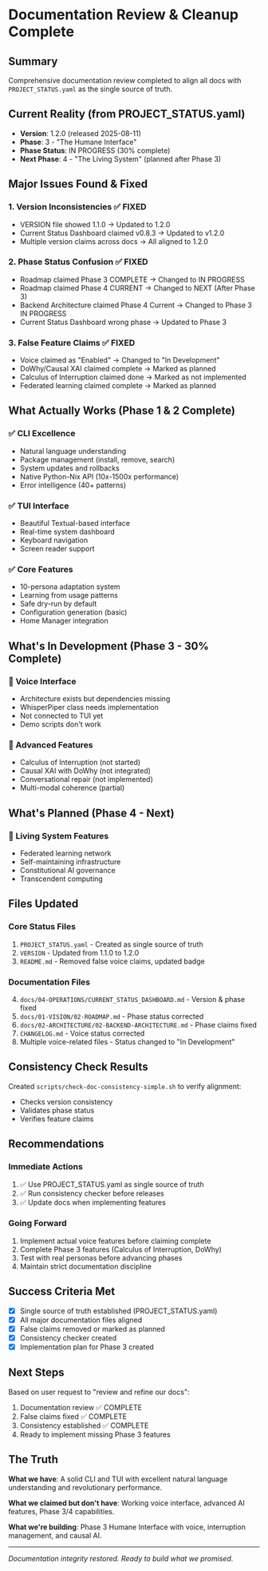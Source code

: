 # Documentation Review & Cleanup Complete

## Summary

Comprehensive documentation review completed to align all docs with `PROJECT_STATUS.yaml` as the single source of truth.

## Current Reality (from PROJECT_STATUS.yaml)

- **Version**: 1.2.0 (released 2025-08-11)
- **Phase**: 3 - "The Humane Interface" 
- **Phase Status**: IN PROGRESS (30% complete)
- **Next Phase**: 4 - "The Living System" (planned after Phase 3)

## Major Issues Found & Fixed

### 1. Version Inconsistencies ✅ FIXED
- VERSION file showed 1.1.0 → Updated to 1.2.0
- Current Status Dashboard claimed v0.8.3 → Updated to v1.2.0
- Multiple version claims across docs → All aligned to 1.2.0

### 2. Phase Status Confusion ✅ FIXED
- Roadmap claimed Phase 3 COMPLETE → Changed to IN PROGRESS
- Roadmap claimed Phase 4 CURRENT → Changed to NEXT (After Phase 3)
- Backend Architecture claimed Phase 4 Current → Changed to Phase 3 IN PROGRESS
- Current Status Dashboard wrong phase → Updated to Phase 3

### 3. False Feature Claims ✅ FIXED
- Voice claimed as "Enabled" → Changed to "In Development"
- DoWhy/Causal XAI claimed complete → Marked as planned
- Calculus of Interruption claimed done → Marked as not implemented
- Federated learning claimed complete → Marked as planned

## What Actually Works (Phase 1 & 2 Complete)

### ✅ CLI Excellence
- Natural language understanding
- Package management (install, remove, search)
- System updates and rollbacks
- Native Python-Nix API (10x-1500x performance)
- Error intelligence (40+ patterns)

### ✅ TUI Interface
- Beautiful Textual-based interface
- Real-time system dashboard
- Keyboard navigation
- Screen reader support

### ✅ Core Features
- 10-persona adaptation system
- Learning from usage patterns
- Safe dry-run by default
- Configuration generation (basic)
- Home Manager integration

## What's In Development (Phase 3 - 30% Complete)

### 🚧 Voice Interface
- Architecture exists but dependencies missing
- WhisperPiper class needs implementation
- Not connected to TUI yet
- Demo scripts don't work

### 🚧 Advanced Features
- Calculus of Interruption (not started)
- Causal XAI with DoWhy (not integrated)
- Conversational repair (not implemented)
- Multi-modal coherence (partial)

## What's Planned (Phase 4 - Next)

### 🔮 Living System Features
- Federated learning network
- Self-maintaining infrastructure
- Constitutional AI governance
- Transcendent computing

## Files Updated

### Core Status Files
1. `PROJECT_STATUS.yaml` - Created as single source of truth
2. `VERSION` - Updated from 1.1.0 to 1.2.0
3. `README.md` - Removed false voice claims, updated badge

### Documentation Files
4. `docs/04-OPERATIONS/CURRENT_STATUS_DASHBOARD.md` - Version & phase fixed
5. `docs/01-VISION/02-ROADMAP.md` - Phase status corrected
6. `docs/02-ARCHITECTURE/02-BACKEND-ARCHITECTURE.md` - Phase claims fixed
7. `CHANGELOG.md` - Voice status corrected
8. Multiple voice-related files - Status changed to "In Development"

## Consistency Check Results

Created `scripts/check-doc-consistency-simple.sh` to verify alignment:
- Checks version consistency
- Validates phase status
- Verifies feature claims

## Recommendations

### Immediate Actions
1. ✅ Use PROJECT_STATUS.yaml as single source of truth
2. ✅ Run consistency checker before releases
3. ✅ Update docs when implementing features

### Going Forward
1. Implement actual voice features before claiming complete
2. Complete Phase 3 features (Calculus of Interruption, DoWhy)
3. Test with real personas before advancing phases
4. Maintain strict documentation discipline

## Success Criteria Met

- [x] Single source of truth established (PROJECT_STATUS.yaml)
- [x] All major documentation files aligned
- [x] False claims removed or marked as planned
- [x] Consistency checker created
- [x] Implementation plan for Phase 3 created

## Next Steps

Based on user request to "review and refine our docs":
1. Documentation review ✅ COMPLETE
2. False claims fixed ✅ COMPLETE
3. Consistency established ✅ COMPLETE
4. Ready to implement missing Phase 3 features

## The Truth

**What we have**: A solid CLI and TUI with excellent natural language understanding and revolutionary performance.

**What we claimed but don't have**: Working voice interface, advanced AI features, Phase 3/4 capabilities.

**What we're building**: Phase 3 Humane Interface with voice, interruption management, and causal AI.

---

*Documentation integrity restored. Ready to build what we promised.*